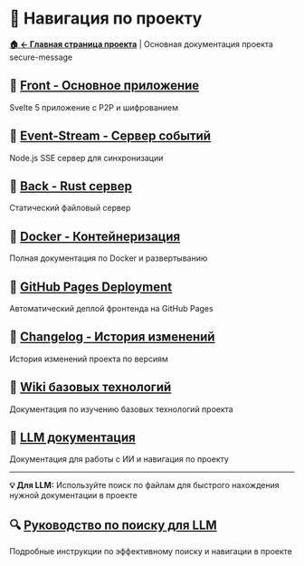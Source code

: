 # 🔗 Навигация по проекту

**[🏠 ← Главная страница проекта](README.md)** | Основная документация проекта secure-message

## 📱 [Front - Основное приложение](front/links.md)
Svelte 5 приложение с P2P и шифрованием

## 🌊 [Event-Stream - Сервер событий](event-stream/links.md)  
Node.js SSE сервер для синхронизации

## 🦀 [Back - Rust сервер](back/links.md)
Статический файловый сервер

## 🐳 [Docker - Контейнеризация](docker/README.md)
Полная документация по Docker и развертыванию

## 🚀 [GitHub Pages Deployment](docs/github-pages-deployment.md)
Автоматический деплой фронтенда на GitHub Pages

## 📝 [Changelog - История изменений](changelog/README.md)
История изменений проекта по версиям

## 📖 [Wiki базовых технологий](wiki-base-technologies/README.md)
Документация по изучению базовых технологий проекта

## 🤖 [LLM документация](llm/README.md)
Документация для работы с ИИ и навигация по проекту

---

**💡 Для LLM:** Используйте поиск по файлам для быстрого нахождения нужной документации в проекте

## 🔍 [Руководство по поиску для LLM](llm/search-guide.md)
Подробные инструкции по эффективному поиску и навигации в проекте
